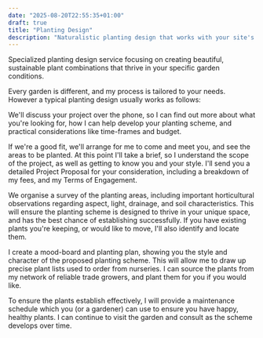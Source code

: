 ```yaml
---
date: "2025-08-20T22:55:35+01:00"
draft: true
title: "Planting Design"
description: "Naturalistic planting design that works with your site's conditions. Supporting wildlife and creating year-round interest."
---
```


Specialized planting design service focusing on creating beautiful, sustainable plant combinations that thrive
in your specific garden conditions.

Every garden is different, and my process is tailored to your needs. However a typical planting design usually
works as follows:

We'll discuss your project over the phone, so I can find out more about what you're looking for, how I can
help develop your planting scheme, and practical considerations like time-frames and budget.

If we're a good fit, we'll arrange for me to come and meet you, and see the areas to be planted. At this
point I'll take a brief, so I understand the scope of the project, as well as getting to know you and your
style. I'll send you a detailed Project Proposal for your consideration, including a breakdown of my fees,
and my Terms of Engagement.

We organise a survey of the planting areas, including important horticultural observations regarding
aspect, light, drainage, and soil characteristics. This will ensure the planting scheme is designed to
thrive in your unique space, and has the best chance of establishing successfully. If you have existing
plants you're keeping, or would like to move, I'll also identify and locate them.

I create a mood-board and planting plan, showing you the style and character of the proposed planting
scheme. This will allow me to draw up precise plant lists used to order from nurseries. I can source the
plants from my network of reliable trade growers, and plant them for you if you would like.

To ensure the plants establish effectively, I will provide a maintenance schedule which you (or a
gardener) can use to ensure you have happy, healthy plants. I can continue to visit the garden and consult
as the scheme develops over time.

